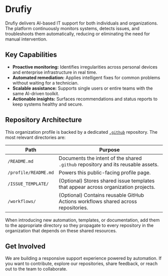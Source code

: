 # Drufiy

Drufiy delivers AI-based IT support for both individuals and organizations. The platform continuously monitors systems, detects issues, and troubleshoots them automatically, reducing or eliminating the need for manual intervention.

## Key Capabilities
- **Proactive monitoring:** Identifies irregularities across personal devices and enterprise infrastructure in real time.
- **Automated remediation:** Applies intelligent fixes for common problems without waiting for a technician.
- **Scalable assistance:** Supports single users or entire teams with the same AI-driven toolkit.
- **Actionable insights:** Surfaces recommendations and status reports to keep systems healthy and secure.

## Repository Architecture

This organization profile is backed by a dedicated [`.github`](https://docs.github.com/en/organizations/collaborating-with-groups-in-organizations/customizing-your-organizations-profile#about-organization-profiles) repository. The most relevant directories are:

| Path | Purpose |
| --- | --- |
| `/README.md` | Documents the intent of the shared `.github` repository and its reusable assets. |
| `/profile/README.md` | Powers this public-facing profile page. |
| `/ISSUE_TEMPLATE/` | (Optional) Stores shared issue templates that appear across organization projects. |
| `/workflows/` | (Optional) Contains reusable GitHub Actions workflows shared across repositories. |

When introducing new automation, templates, or documentation, add them to the appropriate directory so they propagate to every repository in the organization that depends on these shared resources.

## Get Involved
We are building a responsive support experience powered by automation. If you want to contribute, explore our repositories, share feedback, or reach out to the team to collaborate.
